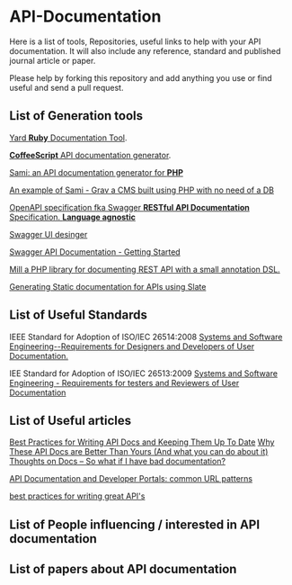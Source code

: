 # API-Documentation
Here is a list of tools, Repositories, useful links to help with your API documentation. It will also include any reference, standard and published journal article or paper.

Please help by forking this repository and add anything you use or find useful and send a pull request.

## List of Generation tools
[Yard **Ruby** Documentation Tool](http://yardoc.org/).

[**CoffeeScript** API documentation generator](https://github.com/coffeedoc/codo).

[Sami: an API documentation generator for **PHP**](https://github.com/FriendsOfPHP/Sami)

   [An example of Sami - Grav a CMS built using PHP with no need of a DB](http://learn.getgrav.org)
   
[OpenAPI specification fka Swagger **RESTful API Documentation** Specification. **Language agnostic**](https://github.com/OAI/OpenAPI-Specification/blob/master/versions/2.0.md)

[Swagger UI desinger](http://apinf.org/open-api-designer/)

[Swagger API Documentation - Getting Started](http://swagger.io/getting-started/)

[Mill a PHP library for documenting REST API with a small annotation DSL.](https://github.com/vimeo/mill)

[Generating Static documentation for APIs using Slate](https://github.com/lord/slate)


## List of Useful Standards 
IEEE Standard for Adoption of ISO/IEC 26514:2008 [Systems and Software Engineering--Requirements for Designers and Developers of User Documentation.](ieeexplore.ieee.org/document/5712775/)

IEE Standard for Adoption of ISO/IEC 26513:2009 [Systems and Software Engineering - Requirements for testers and Reviewers of User Documentation](ieeexplore.ieee.org/document/5712772)

## List of Useful articles 
[Best Practices for Writing API Docs and Keeping Them Up To Date](https://blog.readme.io/best-practices-for-writing-api-docs-and-keeping-them-up-to-date/)
[Why These API Docs are Better Than Yours (And what you can do about it)](https://blog.readme.io/why-these-api-docs-are-better-than-yours-and-what-you-can-do-about-it/)
[Thoughts on Docs – So what if I have bad documentation?](https://www.ibm.com/blogs/bluemix/2017/01/thoughts-on-docs/)

[API Documentation and Developer Portals: common URL patterns](https://pronovix.com/blog/api-documentation-and-developer-portals-common-url-patterns)

[best practices for writing great API's](https://github.com/squareboat/api-guidelines)


## List of People influencing / interested in API documentation

## List of papers about API documentation




